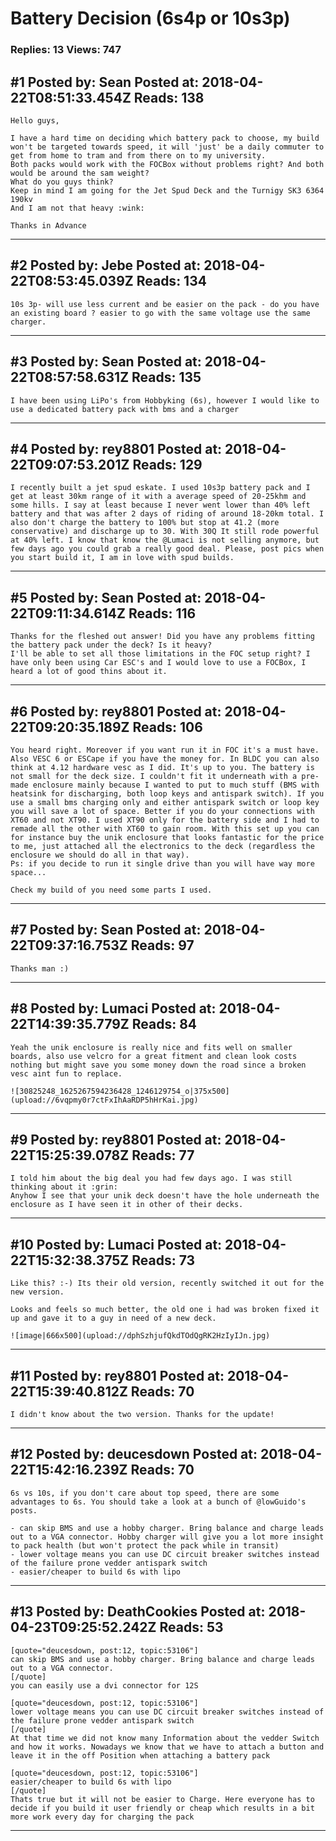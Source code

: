 # Battery Decision (6s4p or 10s3p)

### Replies: 13 Views: 747

## \#1 Posted by: Sean Posted at: 2018-04-22T08:51:33.454Z Reads: 138

```
Hello guys,

I have a hard time on deciding which battery pack to choose, my build won't be targeted towards speed, it will 'just' be a daily commuter to get from home to tram and from there on to my university.
Both packs would work with the FOCBox without problems right? And both would be around the sam weight?
What do you guys think? 
Keep in mind I am going for the Jet Spud Deck and the Turnigy SK3 6364 190kv
And I am not that heavy :wink: 

Thanks in Advance
```

---
## \#2 Posted by: Jebe Posted at: 2018-04-22T08:53:45.039Z Reads: 134

```
10s 3p- will use less current and be easier on the pack - do you have an existing board ? easier to go with the same voltage use the same charger.
```

---
## \#3 Posted by: Sean Posted at: 2018-04-22T08:57:58.631Z Reads: 135

```
I have been using LiPo's from Hobbyking (6s), however I would like to use a dedicated battery pack with bms and a charger
```

---
## \#4 Posted by: rey8801 Posted at: 2018-04-22T09:07:53.201Z Reads: 129

```
I recently built a jet spud eskate. I used 10s3p battery pack and I get at least 30km range of it with a average speed of 20-25khm and some hills. I say at least because I never went lower than 40% left battery and that was after 2 days of riding of around 18-20km total. I also don't charge the battery to 100% but stop at 41.2 (more conservative) and discharge up to 30. With 30Q It still rode powerful at 40% left. I know that know the @Lumaci is not selling anymore, but few days ago you could grab a really good deal. Please, post pics when you start build it, I am in love with spud builds.
```

---
## \#5 Posted by: Sean Posted at: 2018-04-22T09:11:34.614Z Reads: 116

```
Thanks for the fleshed out answer! Did you have any problems fitting the battery pack under the deck? Is it heavy?
I'll be able to set all those limitations in the FOC setup right? I have only been using Car ESC's and I would love to use a FOCBox, I heard a lot of good thins about it.
```

---
## \#6 Posted by: rey8801 Posted at: 2018-04-22T09:20:35.189Z Reads: 106

```
You heard right. Moreover if you want run it in FOC it's a must have. Also VESC 6 or ESCape if you have the money for. In BLDC you can also think at 4.12 hardware vesc as I did. It's up to you. The battery is not small for the deck size. I couldn't fit it underneath with a pre-made enclosure mainly because I wanted to put to much stuff (BMS with heatsink for discharging, both loop keys and antispark switch). If you use a small bms charging only and either antispark switch or loop key you will save a lot of space. Better if you do your connections with XT60 and not XT90. I used XT90 only for the battery side and I had to remade all the other with XT60 to gain room. With this set up you can for instance buy the unik enclosure that looks fantastic for the price to me, just attached all the electronics to the deck (regardless the enclosure we should do all in that way). 
Ps: if you decide to run it single drive than you will have way more space...

Check my build of you need some parts I used.
```

---
## \#7 Posted by: Sean Posted at: 2018-04-22T09:37:16.753Z Reads: 97

```
Thanks man :)
```

---
## \#8 Posted by: Lumaci Posted at: 2018-04-22T14:39:35.779Z Reads: 84

```
Yeah the unik enclosure is really nice and fits well on smaller boards, also use velcro for a great fitment and clean look costs nothing but might save you some money down the road since a broken vesc aint fun to replace.

![30825248_1625267594236428_1246129754_o|375x500](upload://6vqpmy0r7ctFxIhAaRDP5hHrKai.jpg)
```

---
## \#9 Posted by: rey8801 Posted at: 2018-04-22T15:25:39.078Z Reads: 77

```
I told him about the big deal you had few days ago. I was still thinking about it :grin:
Anyhow I see that your unik deck doesn't have the hole underneath the enclosure as I have seen it in other of their decks.
```

---
## \#10 Posted by: Lumaci Posted at: 2018-04-22T15:32:38.375Z Reads: 73

```
Like this? :-) Its their old version, recently switched it out for the new version.

Looks and feels so much better, the old one i had was broken fixed it up and gave it to a guy in need of a new deck.

![image|666x500](upload://dphSzhjufQkdTOdQgRK2HzIyIJn.jpg)
```

---
## \#11 Posted by: rey8801 Posted at: 2018-04-22T15:39:40.812Z Reads: 70

```
I didn't know about the two version. Thanks for the update!
```

---
## \#12 Posted by: deucesdown Posted at: 2018-04-22T15:42:16.239Z Reads: 70

```
6s vs 10s, if you don't care about top speed, there are some advantages to 6s. You should take a look at a bunch of @lowGuido's posts.

- can skip BMS and use a hobby charger. Bring balance and charge leads out to a VGA connector. Hobby charger will give you a lot more insight to pack health (but won't protect the pack while in transit)
- lower voltage means you can use DC circuit breaker switches instead of the failure prone vedder antispark switch
- easier/cheaper to build 6s with lipo
```

---
## \#13 Posted by: DeathCookies Posted at: 2018-04-23T09:25:52.242Z Reads: 53

```
[quote="deucesdown, post:12, topic:53106"]
can skip BMS and use a hobby charger. Bring balance and charge leads out to a VGA connector.
[/quote]
you can easily use a dvi connector for 12S

[quote="deucesdown, post:12, topic:53106"]
lower voltage means you can use DC circuit breaker switches instead of the failure prone vedder antispark switch
[/quote]
At that time we did not know many Information about the vedder Switch and how it works. Nowadays we know that we have to attach a button and leave it in the off Position when attaching a battery pack

[quote="deucesdown, post:12, topic:53106"]
easier/cheaper to build 6s with lipo
[/quote]
Thats true but it will not be easier to Charge. Here everyone has to decide if you build it user friendly or cheap which results in a bit more work every day for charging the pack
```

---
